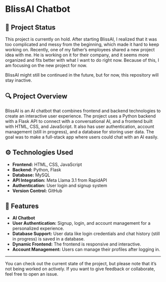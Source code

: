# BlissAI Chatbot

## 🛑 **Project Status**  
This project is currently on hold. After starting BlissAI, I realized that it was too complicated and messy from the beginning, which made it hard to keep working on. Recently, one of my father’s employees shared a new project idea with me. He is working on it for their company, and it seems more organized and fits better with what I want to do right now. Because of this, I am focusing on the new project for now.

BlissAI might still be continued in the future, but for now, this repository will stay inactive.

## 🔍 **Project Overview**  
BlissAI is an AI chatbot that combines frontend and backend technologies to create an interactive user experience. The project uses a Python backend with a Flask API to connect with a conversational AI, and a frontend built with HTML, CSS, and JavaScript. It also has user authentication, account management (still in progress), and a database for storing user data. The goal was to make a full-stack app where users could chat with an AI easily.

## ⚙️ **Technologies Used**  
- **Frontend:** HTML, CSS, JavaScript  
- **Backend:** Python, Flask  
- **Database:** MySQL  
- **API Integration:** Meta Llama 3.1 from RapidAPI  
- **Authentication:** User login and signup system  
- **Version Control:** GitHub

## 🚀 **Features**  
- **AI Chatbot** 
- **User Authentication:** Signup, login, and account management for a personalized experience.  
- **Database Support:** User data like login credentials and chat history (still in progress) is saved in a database.  
- **Dynamic Frontend:** The frontend is responsive and interactive.
- **Account Management:** Users can manage their profiles after logging in.

---

You can check out the current state of the project, but please note that it’s not being worked on actively. If you want to give feedback or collaborate, feel free to open an issue.
